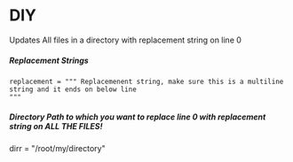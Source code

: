 # DIY
Updates All files in a directory with replacement string on line 0
##### Replacement Strings
```
replacement = """ Replacemenent string, make sure this is a multiline string and it ends on below line 
"""
```
##### Directory Path to which you want to replace line 0 with replacement string on ALL THE FILES!
dirr = "/root/my/directory"
